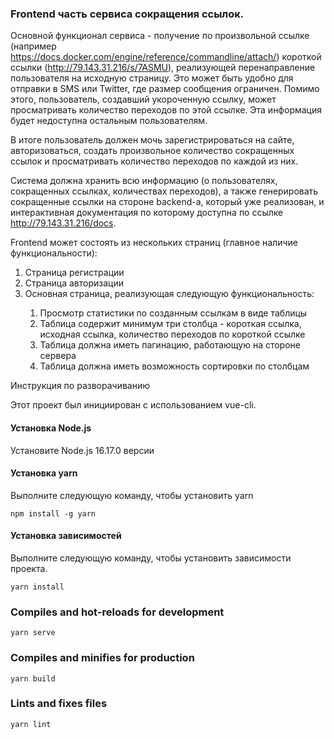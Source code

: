 ### Frontend часть сервиса сокращения ссылок.

Основной функционал сервиса - получение по произвольной ссылке (например https://docs.docker.com/engine/reference/commandline/attach/) короткой ссылки (http://79.143.31.216/s/7ASMU), реализующей перенаправление пользователя на исходную страницу. Это может быть удобно для отправки в SMS или Twitter, где размер сообщения ограничен. Помимо этого, пользователь, создавший укороченную ссылку, может просматривать количество переходов по этой ссылке. Эта информация будет недоступна остальным пользователям.

В итоге пользователь должен мочь зарегистрироваться на сайте, авторизоваться, создать произвольное количество сокращенных ссылок и просматривать количество переходов по каждой из них.

Система должна хранить всю информацию (о пользователях, сокращенных ссылках, количествах переходов), а также генерировать сокращенные ссылки на стороне backend-а, который уже реализован, и интерактивная документация по которому доступна по ссылке http://79.143.31.216/docs.

Frontend может состоять из нескольких страниц (главное наличие функциональности):
<ol>
<li>Страница регистрации</li>
<li>Страница авторизации</li>
<li>Основная страница, реализующая следующую функциональность:</li>
<ol>
<li>Просмотр статистики по созданным ссылкам в виде таблицы</li>
<li>Таблица содержит минимум три столбца - короткая ссылка, исходная ссылка, количество переходов по короткой ссылке</li>
<li>Таблица должна иметь пагинацию, работающую на стороне сервера</li>
<li>Таблица должна иметь возможность сортировки по столбцам</li>
</ol>
</ol>

Инструкция по разворачиванию

Этот проект был инициирован с использованием vue-cli.
#### Установка Node.js
Установите Node.js 16.17.0 версии

#### Установка yarn
Выполните следующую команду, чтобы установить yarn
```
npm install -g yarn
```

#### Установка зависимостей
Выполните следующую команду, чтобы установить зависимости проекта.
```
yarn install
```

### Compiles and hot-reloads for development
```
yarn serve
```

### Compiles and minifies for production
```
yarn build
```

### Lints and fixes files
```
yarn lint
```
